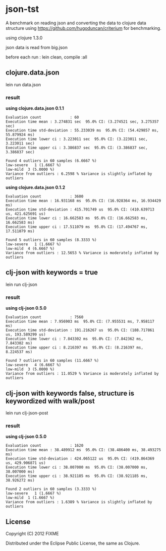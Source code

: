 # json-tst

A benchmark on reading json and converting the data to clojure data structure
using https://github.com/hugoduncan/criterium for benchmarking.

using clojure 1.3.0

json data is read from big.json

before each run : 
lein clean, compile  :all

## clojure.data.json 
   lein run  data.json

### result
   **using clojure.data.json 0.1.1**

    Evaluation count             : 60
    Execution time mean : 3.274831 sec  95.0% CI: (3.274521 sec, 3.275357 sec)
    Execution time std-deviation : 55.233039 ms  95.0% CI: (54.429857 ms, 55.879924 ms)
    Execution time lower ci : 3.223011 sec  95.0% CI: (3.223011 sec, 3.223011 sec)
    Execution time upper ci : 3.386837 sec  95.0% CI: (3.386837 sec, 3.386837 sec)

    Found 4 outliers in 60 samples (6.6667 %)
    low-severe   1 (1.6667 %)
    low-mild  3 (5.0000 %)
    Variance from outliers : 6.2598 % Variance is slightly inflated by outliers


   **using clojure.data.json 0.1.2**

    Evaluation count             : 3600
    Execution time mean : 16.931168 ms  95.0% CI: (16.928364 ms, 16.934429 ms)
    Execution time std-deviation : 415.701749 us  95.0% CI: (410.639713 us, 421.625691 us)
    Execution time lower ci : 16.662583 ms  95.0% CI: (16.662583 ms, 16.662583 ms)
    Execution time upper ci : 17.511079 ms  95.0% CI: (17.494767 ms, 17.511079 ms)

    Found 5 outliers in 60 samples (8.3333 %)
    low-severe   1 (1.6667 %)
    low-mild  4 (6.6667 %)
    Variance from outliers : 12.5653 % Variance is moderately inflated by outliers


## clj-json with keywords = true

   lein run  clj-json

### result 
  **using clj-json 0.5.0**

    Evaluation count             : 7560
    Execution time mean : 7.956903 ms  95.0% CI: (7.955531 ms, 7.958117 ms)
    Execution time std-deviation : 191.216267 us  95.0% CI: (188.717861 us, 193.589299 us)
    Execution time lower ci : 7.843302 ms  95.0% CI: (7.842362 ms, 7.843302 ms)
    Execution time upper ci : 8.216397 ms  95.0% CI: (8.216397 ms, 8.224537 ms)

    Found 7 outliers in 60 samples (11.6667 %)
    low-severe   4 (6.6667 %)
    low-mild  3 (5.0000 %)
    Variance from outliers : 11.0529 % Variance is moderately inflated by outliers


## clj-json with keywords false, structure is keywordized with walk/post
   
   lein run clj-json-post

### result 
  **using clj-json 0.5.0**

    Evaluation count             : 1620
    Execution time mean : 38.489912 ms  95.0% CI: (38.486400 ms, 38.493275 ms)
    Execution time std-deviation : 424.065122 us  95.0% CI: (419.864369 us, 429.906871 us)
    Execution time lower ci : 38.007000 ms  95.0% CI: (38.007000 ms, 38.007000 ms)
    Execution time upper ci : 38.921185 ms  95.0% CI: (38.921185 ms, 38.926272 ms)

    Found 2 outliers in 60 samples (3.3333 %)
    low-severe   1 (1.6667 %)
    low-mild  1 (1.6667 %)
    Variance from outliers : 1.6389 % Variance is slightly inflated by outliers

## License

Copyright (C) 2012 FIXME

Distributed under the Eclipse Public License, the same as Clojure.
